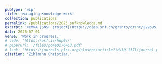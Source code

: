 ```yaml
---
pubtype: 'wip'
title: "Managing Knowledge Work"
collection: publications
permalink: /publications/2025_snfknowledge.md
excerpt: '<em>A [SNSF project](https://data.snf.ch/grants/grant/222695) that investigates the impact of knowledge work and new technology on firm production, innovation incentives, and inequality.</em>'
date: 2025-07-01
venue: 'Work in progress.'
# code: 'https://osf.io/hup9c/'
# paperurl: '/files/pone0276463.pdf'
# link: 'https://journals.plos.org/plosone/article?id=10.1371/journal.pone.0276463'
citation: 'Zihlmann Christian.'
---
```

